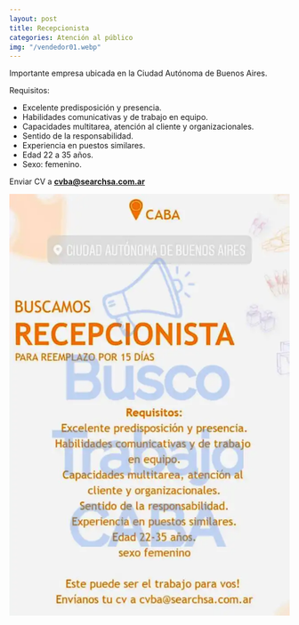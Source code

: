 ```yaml
---
layout: post
title: Recepcionista
categories: Atención al público
img: "/vendedor01.webp"
---
```

Importante empresa ubicada en la Ciudad Autónoma de Buenos Aires.

Requisitos:

* Excelente predisposición y presencia.
* Habilidades comunicativas y de trabajo en equipo.
* Capacidades multitarea, atención al cliente y organizacionales.
* Sentido de la responsabilidad.
* Experiencia en puestos similares.
* Edad 22 a 35 años.
* Sexo: femenino.

Enviar CV a **cvba@searchsa.com.ar** 

![flayer de recepcionista](/images/88426606_10158017598039096_7735044510194860032_n.webp "flayer")